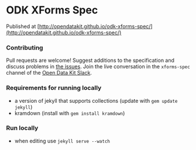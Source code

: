 ODK XForms Spec
===========

Published at [http://opendatakit.github.io/odk-xforms-spec/](http://opendatakit.github.io/odk-xforms-spec/)

### Contributing
Pull requests are welcome! Suggest additions to the specification and discuss problems in [the issues](https://github.com/opendatakit/xforms-spec/issues). Join the live conversation in the `xforms-spec` channel of the [Open Data Kit Slack](http://slack.opendatakit.org/).

### Requirements for running locally
* a version of jekyll that supports collections (update with `gem update jekyll`)
* kramdown (install with `gem install kramdown`)

### Run locally
* when editing use `jekyll serve --watch`

